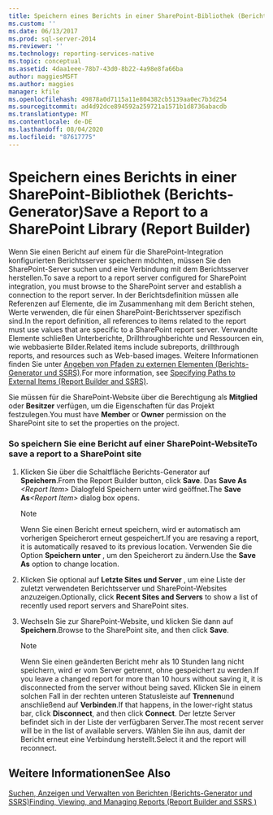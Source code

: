 ```yaml
---
title: Speichern eines Berichts in einer SharePoint-Bibliothek (Berichts-Generator) | Microsoft-Dokumentation
ms.custom: ''
ms.date: 06/13/2017
ms.prod: sql-server-2014
ms.reviewer: ''
ms.technology: reporting-services-native
ms.topic: conceptual
ms.assetid: 4daa1eee-78b7-43d0-8b22-4a98e8fa66ba
author: maggiesMSFT
ms.author: maggies
manager: kfile
ms.openlocfilehash: 49878a0d7115a11e804382cb5139aa0ec7b3d254
ms.sourcegitcommit: ad4d92dce894592a259721a1571b1d8736abacdb
ms.translationtype: MT
ms.contentlocale: de-DE
ms.lasthandoff: 08/04/2020
ms.locfileid: "87617775"
---
```

# <a name="save-a-report-to-a-sharepoint-library-report-builder"></a><span data-ttu-id="815a2-102">Speichern eines Berichts in einer SharePoint-Bibliothek (Berichts-Generator)</span><span class="sxs-lookup"><span data-stu-id="815a2-102">Save a Report to a SharePoint Library (Report Builder)</span></span>
  <span data-ttu-id="815a2-103">Wenn Sie einen Bericht auf einem für die SharePoint-Integration konfigurierten Berichtsserver speichern möchten, müssen Sie den SharePoint-Server suchen und eine Verbindung mit dem Berichtsserver herstellen.</span><span class="sxs-lookup"><span data-stu-id="815a2-103">To save a report to a report server configured for SharePoint integration, you must browse to the SharePoint server and establish a connection to the report server.</span></span> <span data-ttu-id="815a2-104">In der Berichtsdefinition müssen alle Referenzen auf Elemente, die im Zusammenhang mit dem Bericht stehen, Werte verwenden, die für einen SharePoint-Berichtsserver spezifisch sind.</span><span class="sxs-lookup"><span data-stu-id="815a2-104">In the report definition, all references to items related to the report must use values that are specific to a SharePoint report server.</span></span> <span data-ttu-id="815a2-105">Verwandte Elemente schließen Unterberichte, Drillthroughberichte und Ressourcen ein, wie webbasierte Bilder.</span><span class="sxs-lookup"><span data-stu-id="815a2-105">Related items include subreports, drillthrough reports, and resources such as Web-based images.</span></span> <span data-ttu-id="815a2-106">Weitere Informationen finden Sie unter [Angeben von Pfaden zu externen Elementen &#40;Berichts-Generator und SSRS&#41;](../report-design/specifying-paths-to-external-items-report-builder-and-ssrs.md).</span><span class="sxs-lookup"><span data-stu-id="815a2-106">For more information, see [Specifying Paths to External Items &#40;Report Builder and SSRS&#41;](../report-design/specifying-paths-to-external-items-report-builder-and-ssrs.md).</span></span>  
  
 <span data-ttu-id="815a2-107">Sie müssen für die SharePoint-Website über die Berechtigung als **Mitglied** oder **Besitzer** verfügen, um die Eigenschaften für das Projekt festzulegen.</span><span class="sxs-lookup"><span data-stu-id="815a2-107">You must have **Member** or **Owner** permission on the SharePoint site to set the properties on the project.</span></span>  
  
### <a name="to-save-a-report-to-a-sharepoint-site"></a><span data-ttu-id="815a2-108">So speichern Sie eine Bericht auf einer SharePoint-Website</span><span class="sxs-lookup"><span data-stu-id="815a2-108">To save a report to a SharePoint site</span></span>  
  
1.  <span data-ttu-id="815a2-109">Klicken Sie über die Schaltfläche Berichts-Generator auf **Speichern**.</span><span class="sxs-lookup"><span data-stu-id="815a2-109">From the Report Builder button, click **Save**.</span></span> <span data-ttu-id="815a2-110">Das **Save As** _\<Report Item>_ Dialogfeld Speichern unter wird geöffnet.</span><span class="sxs-lookup"><span data-stu-id="815a2-110">The **Save As**_\<Report Item>_ dialog box opens.</span></span>  
  
    > [!NOTE]  
    >  <span data-ttu-id="815a2-111">Wenn Sie einen Bericht erneut speichern, wird er automatisch am vorherigen Speicherort erneut gespeichert.</span><span class="sxs-lookup"><span data-stu-id="815a2-111">If you are resaving a report, it is automatically resaved to its previous location.</span></span> <span data-ttu-id="815a2-112">Verwenden Sie die Option **Speichern unter** , um den Speicherort zu ändern.</span><span class="sxs-lookup"><span data-stu-id="815a2-112">Use the **Save As** option to change location.</span></span>  
  
2.  <span data-ttu-id="815a2-113">Klicken Sie optional auf **Letzte Sites und Server** , um eine Liste der zuletzt verwendeten Berichtsserver und SharePoint-Websites anzuzeigen.</span><span class="sxs-lookup"><span data-stu-id="815a2-113">Optionally, click **Recent Sites and Servers** to show a list of recently used report servers and SharePoint sites.</span></span>  
  
3.  <span data-ttu-id="815a2-114">Wechseln Sie zur SharePoint-Website, und klicken Sie dann auf **Speichern**.</span><span class="sxs-lookup"><span data-stu-id="815a2-114">Browse to the SharePoint site, and then click **Save**.</span></span>  
  
    > [!NOTE]  
    >  <span data-ttu-id="815a2-115">Wenn Sie einen geänderten Bericht mehr als 10 Stunden lang nicht speichern, wird er vom Server getrennt, ohne gespeichert zu werden.</span><span class="sxs-lookup"><span data-stu-id="815a2-115">If you leave a changed report for more than 10 hours without saving it, it is disconnected from the server without being saved.</span></span> <span data-ttu-id="815a2-116">Klicken Sie in einem solchen Fall in der rechten unteren Statusleiste auf **Trennen**und anschließend auf **Verbinden**.</span><span class="sxs-lookup"><span data-stu-id="815a2-116">If that happens, in the lower-right status bar, click **Disconnect**, and then click **Connect**.</span></span> <span data-ttu-id="815a2-117">Der letzte Server befindet sich in der Liste der verfügbaren Server.</span><span class="sxs-lookup"><span data-stu-id="815a2-117">The most recent server will be in the list of available servers.</span></span> <span data-ttu-id="815a2-118">Wählen Sie ihn aus, damit der Bericht erneut eine Verbindung herstellt.</span><span class="sxs-lookup"><span data-stu-id="815a2-118">Select it and the report will reconnect.</span></span>  
  
## <a name="see-also"></a><span data-ttu-id="815a2-119">Weitere Informationen</span><span class="sxs-lookup"><span data-stu-id="815a2-119">See Also</span></span>  
 [<span data-ttu-id="815a2-120">Suchen, Anzeigen und Verwalten von Berichten (Berichts-Generator und SSRS)</span><span class="sxs-lookup"><span data-stu-id="815a2-120">Finding, Viewing, and Managing Reports &#40;Report Builder and SSRS &#41;</span></span>](finding-viewing-and-managing-reports-report-builder-and-ssrs.md)  
  
  
